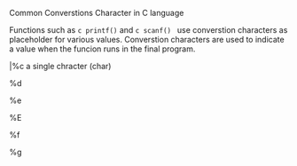 
Common Converstions Character in C language

Functions such as 
```c printf()``` and ```c scanf() ``` 
use converstion characters as placeholder for various values.
Converstion characters are used to indicate a value when the funcion runs in the final program.

|%c a single chracter (char)

%d

%e

%E

%f

%g
